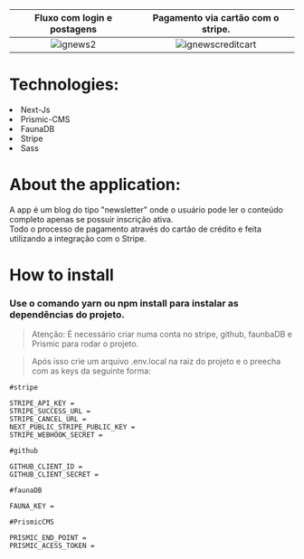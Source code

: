 

Fluxo com login e postagens           |  Pagamento via cartão com o stripe.
:-------------------------:|:-------------------------:
![ignews2](https://user-images.githubusercontent.com/55575751/146494423-6436d143-9a03-4f8f-b811-d0fa86a7299e.gif)  |  ![ignewscreditcart](https://user-images.githubusercontent.com/55575751/146580361-2d956c44-7926-4ef1-a66c-27a2c52d0a8a.gif)

<h1> Technologies: </h1>

<li> Next-Js </li>
<li> Prismic-CMS </li>
<li> FaunaDB </li>
<li> Stripe </li>
<li> Sass </li>

<h1>About the application: </h1>

<p> A app é um blog do tipo "newsletter" onde o usuário pode ler o conteúdo completo apenas se possuir inscrição ativa. <br/>
Todo o processo de pagamento através do cartão de crédito e feita utilizando a integração com o Stripe. </p>

<h1> How to install </h1>

<h3> Use o comando yarn ou npm install para instalar as dependências do projeto. </h3>

> Atenção: É necessário criar numa conta no stripe, github, faunbaDB  e Prismic para rodar o projeto.

> Após isso crie um arquivo .env.local na raiz do projeto e o preecha com as keys da seguinte forma: 
```
#stripe

STRIPE_API_KEY = 
STRIPE_SUCCESS_URL = 
STRIPE_CANCEL_URL = 
NEXT_PUBLIC_STRIPE_PUBLIC_KEY = 
STRIPE_WEBHOOK_SECRET =
```
```
#github

GITHUB_CLIENT_ID = 
GITHUB_CLIENT_SECRET = 
```
```
#faunaDB

FAUNA_KEY =

```
```
#PrismicCMS

PRISMIC_END_POINT = 
PRISMIC_ACESS_TOKEN = 
```



